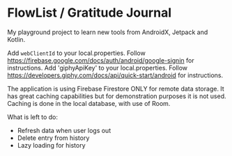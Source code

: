 # FlowList / Gratitude Journal

My playground project to learn new tools from AndroidX, Jetpack and Kotlin.


Add `webClientId` to your local.properties. Follow https://firebase.google.com/docs/auth/android/google-signin for instructions.
Add 'giphyApiKey' to your local.properties. Follow https://developers.giphy.com/docs/api/quick-start/android for instructions.


The application is using Firebase Firestore ONLY for remote data storage.
It has great caching capabilities but for demonstration purposes it is not used.
Caching is done in the local database, with use of Room.


What is left to do:
- Refresh data when user logs out
- Delete entry from history
- Lazy loading for history